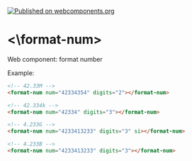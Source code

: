 [![Published on webcomponents.org][webcomponents-image]][webcomponents-url]

# <\format-num\>
Web component: format number

Example:
<!---
```
<custom-element-demo>
  <template>
    <link rel="import" href="../src/formatNum.html">
    <next-code-block></next-code-block>
  </template>
</custom-element-demo>
```
-->
```html
<!-- 42.33M -->
<format-num num="42334354" digits="2"></format-num>

<!-- 42.334k -->
<format-num num="42334" digits="3"></format-num>

<!-- 4.233G -->
<format-num num="4233413233" digits="3" si></format-num>

<!-- 4.233B -->
<format-num num="4233413233" digits="3"></format-num>
```

[webcomponents-image]: https://img.shields.io/badge/webcomponents.org-published-blue.svg
[webcomponents-url]: https://www.webcomponents.org/element/arvinh/format-num